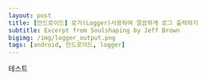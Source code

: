```yaml
---
layout: post
title: [안드로이드] 로거(Logger)사용하여 깔끔하게 로그 출력하기 
subtitle: Excerpt from Soulshaping by Jeff Brown
bigimg: /img/logger_output.png
tags: [android, 안드로이드, logger]
---
```


 테스트 
